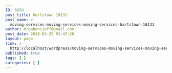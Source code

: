 ```yaml
---
ID: 6650
post_title: Hartstown 16131
post_name: >
  moving-services-moving-services-moving-services-hartstown-16131
author: mrgabonijeff@gmail.com
post_date: 2018-03-28 01:47:20
layout: page
link: >
  http://localhost/wordpress/moving-services-moving-services-moving-services-hartstown-16131/
published: true
tags: [ ]
categories: [ ]
---
```

